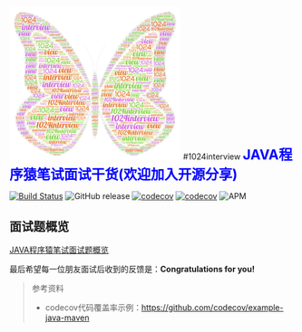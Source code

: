 <img src="pictures/logo.png" alt="1024interview-logo" width="60%">
#1024interview
<b><font color=blue size=5>JAVA程序猿笔试面试干货(欢迎加入开源分享)</font></b>

[![Build Status](https://travis-ci.com/Byron4j/1024interview.svg?branch=develop)](https://travis-ci.com/Byron4j/1024interview)
![GitHub release](https://img.shields.io/github/release-pre/byron4j/1024interview.svg)
[![codecov](https://codecov.io/gh/Byron4j/1024interview/branch/develop/graph/badge.svg)](https://codecov.io/gh/Byron4j/1024interview)
[![codecov](https://scan.coverity.com/projects/17857/badge.svg)](https://scan.coverity.com/projects/17857)
![APM](https://img.shields.io/apm/l/vim-mode.svg?label=License&style=popout)


## 面试题概览

[JAVA程序猿笔试面试题概览](面试题概览.md)






最后希望每一位朋友面试后收到的反馈是：**Congratulations for you!**


>参考资料
>
>- codecov代码覆盖率示例：https://github.com/codecov/example-java-maven

